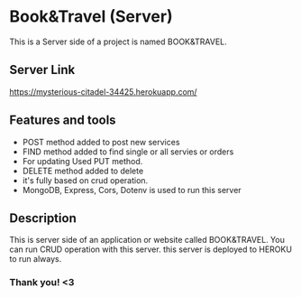 # Book&Travel (Server)

This is a Server side of a project is named BOOK&TRAVEL.

## Server Link

https://mysterious-citadel-34425.herokuapp.com/

## Features and tools

- POST method added to post new services
- FIND method added to find single or all servies or orders
- For updating Used PUT method.
- DELETE method added to delete
- it's fully based on crud operation.
- MongoDB, Express, Cors, Dotenv is used to run this server

## Description

This is server side of an application or website called BOOK&TRAVEL. You can run CRUD operation with this server. this server is deployed to HEROKU to run always.

### Thank you! <3
